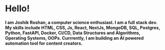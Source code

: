 <h1>Hello!</h1>
<h4>I am Joshik Roshan, a computer science enthusiast. I am a full stack dev. My skills include HTML, CSS, Js, React, NextJs, MongoDB, SQL, Postgres, Python, FastAPI, Docker, CI/CD, Data Structures and Algorithms, Operating Systems, OOPs. Currrently, I am building an AI powered automation tool for content creators.</h4>
